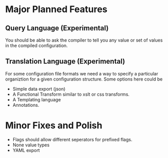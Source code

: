 # Major Planned Features

## Query Language (Experimental)

You should be able to ask the compiler to tell you any value or set of values in the
compiled configuration.

## Translation Language (Experimental)

For some configuration file formats we need a way to specify a particular
organiztion for a given configuration structure. Some options here could be

* Simple data export (json) 
* A Functional Transform similar to xslt or css transforms.
* A Templating language
* Annotations.

# Minor Fixes and Polish

* Flags should allow different seperators for prefixed flags.
* None value types
* YAML export